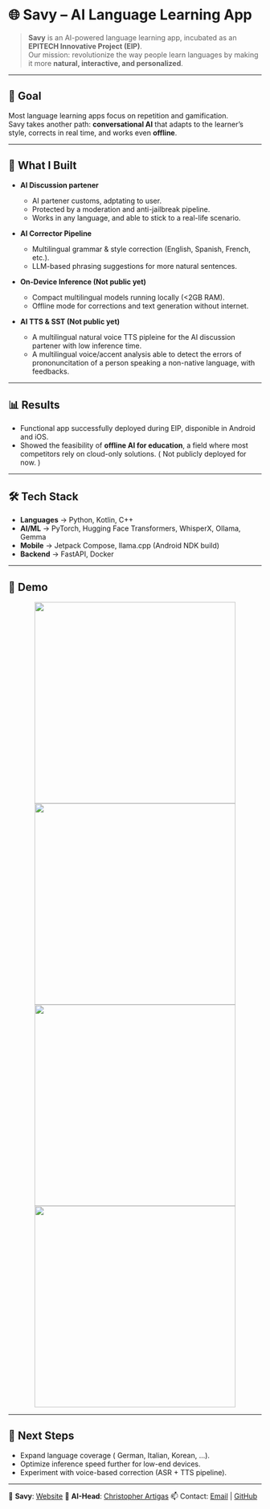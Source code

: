 # 🌐 Savy – AI Language Learning App

> **Savy** is an AI-powered language learning app, incubated as an **EPITECH Innovative Project (EIP)**.  
> Our mission: revolutionize the way people learn languages by making it more **natural, interactive, and personalized**.

---

## 🎯 Goal
Most language learning apps focus on repetition and gamification.  
Savy takes another path: **conversational AI** that adapts to the learner’s style, corrects in real time, and works even **offline**.

---

## 🚀 What I Built

- **AI Discussion partener**
  - AI partener customs, adptating to user.
  - Protected by a moderation and anti-jailbreak pipeline.
  - Works in any language, and able to stick to a real-life scenario.

- **AI Corrector Pipeline**  
  - Multilingual grammar & style correction (English, Spanish, French, etc.).  
  - LLM-based phrasing suggestions for more natural sentences.  

- **On-Device Inference (Not public yet)**
  - Compact multilingual models running locally (<2GB RAM).  
  - Offline mode for corrections and text generation without internet.  

- **AI TTS & SST (Not public yet)**
  - A multilingual natural voice TTS pipleine for the AI discussion partener with low inference time.
  - A multilingual voice/accent analysis able to detect the errors of prononuncitation of a person speaking a non-native language, with feedbacks.

---

## 📊 Results
- Functional app successfully deployed during EIP, disponible in Android and iOS.
- Showed the feasibility of **offline AI for education**, a field where most competitors rely on cloud-only solutions. ( Not publicly deployed for now. )

---

## 🛠️ Tech Stack
- **Languages** → Python, Kotlin, C++
- **AI/ML** → PyTorch, Hugging Face Transformers, WhisperX, Ollama, Gemma
- **Mobile** → Jetpack Compose, llama.cpp (Android NDK build)  
- **Backend** → FastAPI, Docker  

---

## 🎥 Demo

<p align="center">
  <img src="./assets/CloudEcho.jpg" width="400"/>
  <img src="./assets/LocalEcho.jpg" width="400"/>
  <img src="./assets/NoCorrection.jpg" width="400"/>
  <img src="./assets/Correction.jpg" width="400"/>
</p>

---

## 📌 Next Steps
- Expand language coverage ( German, Italian, Korean, ...).  
- Optimize inference speed further for low-end devices.  
- Experiment with voice-based correction (ASR + TTS pipeline).

---

📲 **Savy**: [Website](https://savy-ai.com/)
👤 **AI-Head**: [Christopher Artigas](https://www.linkedin.com/in/christopher-artigas-fuentes/)
📫 Contact: [Email](mailto:chrisartigas.ai@gmail.com) | [GitHub](https://github.com/ArtigasChristopher)
